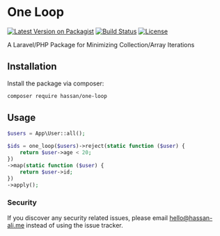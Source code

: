 # One Loop

[![Latest Version on Packagist](https://img.shields.io/packagist/v/hassan/one-loop.svg?style=flat-square)](https://packagist.org/packages/hassan/one-loop)
[![Build Status](https://badgen.net/travis/dhassanali/one-loop/master)](https://travis-ci.org/dhassanali/one-loop)
[![License](https://badgen.net/packagist/license/hassan/one-loop)](https://packagist.org/packages/hassan/one-loop)

A Laravel/PHP Package for Minimizing Collection/Array Iterations

## Installation

Install the package via composer:

```bash
composer require hassan/one-loop
```

## Usage

``` php
$users = App\User::all();

$ids = one_loop($users)->reject(static function ($user) {
    return $user->age < 20;
})
->map(static function ($user) {
    return $user->id;
})
->apply();
```

### Security

If you discover any security related issues, please email hello@hassan-ali.me instead of using the issue tracker.